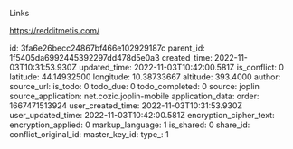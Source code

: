 Links

https://redditmetis.com/



id: 3fa6e26becc24867bf466e102929187c
parent_id: 1f5405da6992445392297dd478d5e0a3
created_time: 2022-11-03T10:31:53.930Z
updated_time: 2022-11-03T10:42:00.581Z
is_conflict: 0
latitude: 44.14932500
longitude: 10.38733667
altitude: 393.4000
author: 
source_url: 
is_todo: 0
todo_due: 0
todo_completed: 0
source: joplin
source_application: net.cozic.joplin-mobile
application_data: 
order: 1667471513924
user_created_time: 2022-11-03T10:31:53.930Z
user_updated_time: 2022-11-03T10:42:00.581Z
encryption_cipher_text: 
encryption_applied: 0
markup_language: 1
is_shared: 0
share_id: 
conflict_original_id: 
master_key_id: 
type_: 1